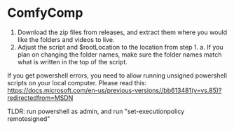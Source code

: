 # ComfyComp
 
1. Download the zip files from releases, and extract them where you would like the folders and videos to live.
2. Adjust the script and $rootLocation to the location from step 1.
    a. If you plan on changing the folder names, make sure the folder names match what is written in the top of the script.

If you get powershell errors, you need to allow running unsigned powershell scripts on your local computer.
Please read this: https://docs.microsoft.com/en-us/previous-versions//bb613481(v=vs.85)?redirectedfrom=MSDN

TLDR: run powershell as admin, and run "set-executionpolicy remotesigned"
